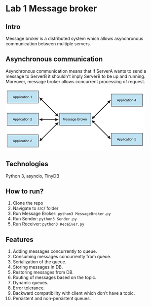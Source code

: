 # Lab 1 Message broker

## Intro

Message broker is a distributed system which allows asynchronous communication
between multiple servers.

## Asynchronous communication

Asynchronous communication means that if ServerA wants to send a message
to ServerB it shouldn't imply ServerB to be up and running. Moreover, message broker allows
concurrent processing of request. 

![message_broker](./docs/message_broker.gif)


## Technologies 

Python 3, asyncio, TinyDB

## How to run?

1. Clone the repo
2. Navigate to src/ folder
3. Run Message Broker: `python3 MessageBroker.py`
4. Run Sender: `python3 Sender.py`
5. Run Receiver: `python3 Receiver.py`

## Features

1. Adding messages concurrently to queue.
2. Consuming messages concurrently from queue.
3. Serialization of the queue.
4. Storing messages in DB.
5. Restoring messages from DB.
6. Routing of messages based on the topic.
7. Dynamic queues.
8. Error tolerance.
9. Backward compatibility with client which don't have a topic. 
10. Persistent and non-persistent queues.

